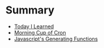 # Summary

* [Today I Learned](README.md)
* [Morning Cup of Cron](/docs/07-13-2018.md)
* [Javascript's Generating Functions](/docs/07-08-2018.md)

